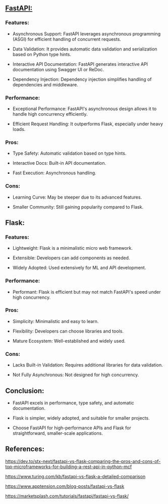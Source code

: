 ## <ins>FastAPI:</ins>

 

### Features: 
 
  - Asynchronous Support: FastAPI leverages asynchronous programming (ASGI) for efficient handling of concurrent requests. 
  
  - Data Validation: It provides automatic data validation and serialization based on Python type hints. 
  
  - Interactive API Documentation: FastAPI generates interactive API documentation using Swagger UI or ReDoc. 
  
  - Dependency Injection: Dependency injection simplifies handling of dependencies and middleware. 
 
  
 
  ### Performance: 
 
  - Exceptional Performance: FastAPI's asynchronous design allows it to handle high concurrency efficiently. 
  
  - Efficient Request Handling: It outperforms Flask, especially under heavy loads. 
 
  
 
  ### Pros: 
 
  - Type Safety: Automatic validation based on type hints. 
  
  - Interactive Docs: Built-in API documentation. 
  
  - Fast Execution: Asynchronous handling. 
 
  
 
  ### Cons: 
 
  - Learning Curve: May be steeper due to its advanced features. 
  
  - Smaller Community: Still gaining popularity compared to Flask. 

  

 

## Flask:  

 

 ### Features: 
 
  - Lightweight: Flask is a minimalistic micro web framework. 
  
  - Extensible: Developers can add components as needed. 
  
  - Widely Adopted: Used extensively for ML and API development. 
 
  
 
  ### Performance: 
 
  - Performant: Flask is efficient but may not match FastAPI's speed under high concurrency. 
 
  
 
  ### Pros: 
 
  - Simplicity: Minimalistic and easy to learn. 
  
  - Flexibility: Developers can choose libraries and tools. 
  
  - Mature Ecosystem: Well-established and widely used. 
 
  
 
  ### Cons: 
 
  - Lacks Built-in Validation: Requires additional libraries for data validation. 
  
  - Not Fully Asynchronous: Not designed for high concurrency. 

 

## Conclusion: 

 - FastAPI excels in performance, type safety, and automatic documentation. 
 
 - Flask is simpler, widely adopted, and suitable for smaller projects. 
 
 - Choose FastAPI for high-performance APIs and Flask for straightforward, smaller-scale applications. 

 

## References: 

https://dev.to/stx-next/fastapi-vs-flask-comparing-the-pros-and-cons-of-top-microframeworks-for-building-a-rest-api-in-python-mcf 

  

https://www.turing.com/kb/fastapi-vs-flask-a-detailed-comparison 

  

https://www.apptension.com/blog-posts/fastapi-vs-flask 

  

https://marketsplash.com/tutorials/fastapi/fastapi-vs-flask/ 

 
